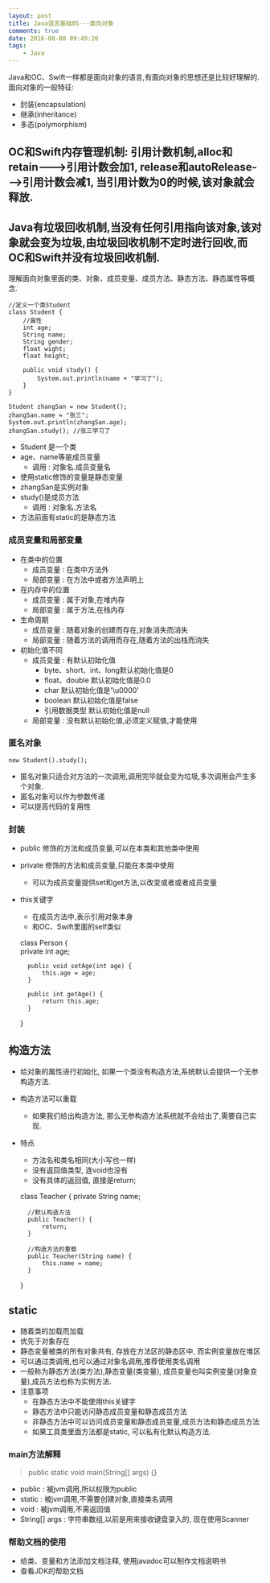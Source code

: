 ```yaml
---
layout: post
title: Java语言基础05---面向对象
comments: true
date: 2016-08-08 09:49:20
tags:
	- Java
---
```


Java和OC、Swift一样都是面向对象的语言,有面向对象的思想还是比较好理解的.面向对象的一般特征:
* 封装(encapsulation)
* 继承(inheritance)
* 多态(polymorphism)

## OC和Swift内存管理机制: 引用计数机制,alloc和retain--->引用计数会加1, release和autoRelease--->引用计数会减1, 当引用计数为0的时候,该对象就会释放.
## Java有垃圾回收机制,当没有任何引用指向该对象,该对象就会变为垃圾,由垃圾回收机制不定时进行回收,而OC和Swift并没有垃圾回收机制.

<!--more-->

理解面向对象里面的类、对象、成员变量、成员方法、静态方法、静态属性等概念.

	//定义一个类Student
	class Student {
		//属性
		int age;
		String name;
		String gender;
		float wight;
		float height;

		public void study() {
			System.out.println(name + "学习了");
		}
	}

	Student zhangSan = new Student();
	zhangSan.name = "张三";
	System.out.println(zhangSan.age);
	zhangSan.study(); //张三学习了

* Student 是一个类
* age、name等是成员变量
	* 调用 : 对象名.成员变量名
* 使用static修饰的变量是静态变量
* zhangSan是实例对象
* study()是成员方法
	* 调用 : 对象名.方法名
* 方法前面有static的是静态方法


### 成员变量和局部变量
* 在类中的位置
	* 成员变量 : 在类中方法外
	* 局部变量 : 在方法中或者方法声明上
* 在内存中的位置
	* 成员变量 : 属于对象,在堆内存
	* 局部变量 : 属于方法,在栈内存
* 生命周期
	* 成员变量 : 随着对象的创建而存在,对象消失而消失
	* 局部变量 : 随着方法的调用而存在,随着方法的出栈而消失
* 初始化值不同
	* 成员变量 : 有默认初始化值
		* byte、short、int、long默认初始化值是0
		* float、double  默认初始化值是0.0
		* char  默认初始化值是'\u0000'
		* boolean  默认初始化值是false
		* 引用数据类型  默认初始化值是null
	* 局部变量 : 没有默认初始化值,必须定义赋值,才能使用


### 匿名对象
	new Student().study();

* 匿名对象只适合对方法的一次调用,调用完毕就会变为垃圾,多次调用会产生多个对象.
* 匿名对象可以作为参数传递
* 可以提高代码的复用性


### 封装
* public   修饰的方法和成员变量,可以在本类和其他类中使用
* private  修饰的方法和成员变量,只能在本类中使用
	* 可以为成员变量提供set和get方法,以改变或者或者成员变量
* this关键字
	* 在成员方法中,表示引用对象本身
	* 和OC、Swift里面的self类似


	class Person {	
		private int age;

		public void setAge(int age) {
			this.age = age;
		}

		public int getAge() {
			return this.age;
		}
	}


## 构造方法
* 给对象的属性进行初始化, 如果一个类没有构造方法,系统默认会提供一个无参构造方法.
* 构造方法可以重载
	* 如果我们给出构造方法, 那么无参构造方法系统就不会给出了,需要自己实现.
* 特点
	* 方法名和类名相同(大小写也一样)
	* 没有返回值类型, 连void也没有
	* 没有具体的返回值, 直接是return;


	class Teacher {
		private String name;

		//默认构造方法
		public Teacher() {
			return;
		}

		//构造方法的重载
		public Teacher(String name) {
			this.name = name;
		}
	}	


## static
* 随着类的加载而加载
* 优先于对象存在
* 静态变量被类的所有对象共有, 存放在方法区的静态区中, 而实例变量放在堆区
* 可以通过类调用,也可以通过对象名调用,推荐使用类名调用
* 一般称为静态方法(类方法),静态变量(类变量), 成员变量也叫实例变量(对象变量),成员方法也称为实例方法.
* 注意事项
	* 在静态方法中不能使用this关键字
	* 静态方法中只能访问静态成员变量和静态成员方法
	* 非静态方法中可以访问成员变量和静态成员变量,成员方法和静态成员方法
	* 如果工具类里面方法都是static, 可以私有化默认构造方法.


### main方法解释
>	public static void main(String[] args) {}

* public : 被jvm调用,所以权限为public
* static : 被jvm调用,不需要创建对象,直接类名调用
* void : 被jvm调用,不需返回值
* String[] args : 字符串数组,以前是用来接收键盘录入的, 现在使用Scanner


### 帮助文档的使用
* 给类、变量和方法添加文档注释, 使用javadoc可以制作文档说明书
* 查看JDK的帮助文档

